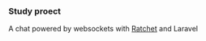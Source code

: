 ### Study proect
A chat powered by websockets with [Ratchet](http://socketo.me/docs/install) and Laravel
